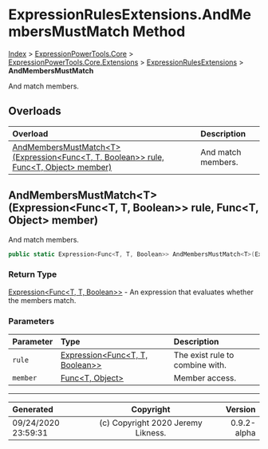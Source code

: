 ﻿# ExpressionRulesExtensions.AndMembersMustMatch Method

[Index](../index.md) > [ExpressionPowerTools.Core](ExpressionPowerTools.Core.a.md) > [ExpressionPowerTools.Core.Extensions](ExpressionPowerTools.Core.Extensions.n.md) > [ExpressionRulesExtensions](ExpressionPowerTools.Core.Extensions.ExpressionRulesExtensions.cs.md) > **AndMembersMustMatch**

And match members.

## Overloads

| Overload | Description |
| :-- | :-- |
| [AndMembersMustMatch&lt;T>(Expression&lt;Func&lt;T, T, Boolean>> rule, Func&lt;T, Object> member)](#andmembersmustmatchtexpressionfunct-t-boolean-rule-funct-object-member) | And match members. |
## AndMembersMustMatch&lt;T>(Expression&lt;Func&lt;T, T, Boolean>> rule, Func&lt;T, Object> member)

And match members.

```csharp
public static Expression<Func<T, T, Boolean>> AndMembersMustMatch<T>(Expression<Func<T, T, Boolean>> rule, Func<T, Object> member)
```

### Return Type

 [Expression&lt;Func&lt;T, T, Boolean>>](https://docs.microsoft.com/dotnet/api/system.linq.expressions.expression-1)  - An expression that evaluates whether the members match.

### Parameters

| Parameter | Type | Description |
| :-- | :-- | :-- |
| `rule` | [Expression&lt;Func&lt;T, T, Boolean>>](https://docs.microsoft.com/dotnet/api/system.linq.expressions.expression-1) | The exist rule to combine with. |
| `member` | [Func&lt;T, Object>](https://docs.microsoft.com/dotnet/api/system.func-2) | Member access. |



---

| Generated | Copyright | Version |
| :-- | :-: | --: |
| 09/24/2020 23:59:31 | (c) Copyright 2020 Jeremy Likness. | 0.9.2-alpha |
